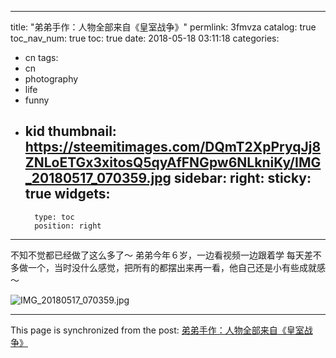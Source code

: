 
---
title: "弟弟手作：人物全部来自《皇室战争》"
permlink: 3fmvza
catalog: true
toc_nav_num: true
toc: true
date: 2018-05-18 03:11:18
categories:
- cn
tags:
- cn
- photography
- life
- funny
- kid
thumbnail: https://steemitimages.com/DQmT2XpPryqJj8ZNLoETGx3xitosQ5qyAfFNGpw6NLkniKy/IMG_20180517_070359.jpg
sidebar:
    right:
        sticky: true
widgets:
    -
        type: toc
        position: right
---


不知不觉都已经做了这么多了～
弟弟今年６岁，一边看视频一边跟着学
每天差不多做一个，当时没什么感觉，把所有的都摆出来再一看，他自己还是小有些成就感～

![IMG_20180517_070359.jpg](https://steemitimages.com/DQmT2XpPryqJj8ZNLoETGx3xitosQ5qyAfFNGpw6NLkniKy/IMG_20180517_070359.jpg)

- - -

This page is synchronized from the post: [弟弟手作：人物全部来自《皇室战争》](https://steemit.com/@andrewma/3fmvza)
